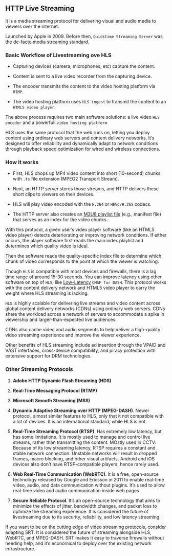## HTTP Live Streaming

It is a media streaming protocol for delivering visual and audio media to viewers over the internet.

Launched by Apple in 2009. Before then, `Quicktime Streaming Server` was the de-facto media streaming standard.

### Basic Workflow of Livestreaming ove HLS

- Capturing devices (camera, microphones, etc) capture the content.

- Content is sent to a live video recorder from the capturing device.

- The encoder transmits the content to the video hosting platform via `RTMP`.

- The video hosting platform uses `HLS ingest` to transmit the content to an `HTML5 video player`.

The above process requires two main software solutions: a live video `HLS encoder` and a powerfull `video hosting platform`

HLS uses the same protocol that the web runs on, letting you deploy content using ordinary web servers and content delivery networks. It’s designed to offer reliability and dynamically adapt to network conditions through playback speed optimization for wired and wireless connections.

### How it works

- First, HLS chops up MP4 video content into short (10-second) chunks with `.ts` file extension (MPEG2 Transport Stream).

- Next, an HTTP server stores those streams, and HTTP delivers these short clips to viewers on their devices.

- HLS will play video encoded with the `H.264` or `HEVC/H.265` codecs.

- The HTTP server also creates an [M3U8 playlist file](https://www.dacast.com/support/knowledgebase/how-to-create-an-m3u8-media-link-walkthrough/) (e.g., manifest file) that serves as an index for the video chunks.

With this protocol, a given user’s video player software (like an HTML5 video player) detects deteriorating or improving network conditions. If either occurs, the player software first reads the main index playlist and determines which quality video is ideal.

Then the software reads the quality-specific index file to determine which chunk of video corresponds to the point at which the viewer is watching.

Though `HLS` is compatible with most devices and firewalls, there is a lag time range of around 15-30 seconds. You can improve latency using other software on top of `HLS`, like [Low-Latency](https://www.dacast.com/blog/best-low-latency-video-streaming-solution/) `CMAF for DASH`. This protocol works with the content delivery network and HTML5 video player to carry the weight where HLS streaming is lacking.

`HLS` is highly scalable for delivering live streams and video content across global content delivery networks (CDNs) using ordinary web servers. CDNs share the workload across a network of servers to accommodate a spike in viewership and larger-than-expected live audiences.

CDNs also cache video and audio segments to help deliver a high-quality video streaming experience and improve the viewer experience.

Other benefits of HLS streaming include ad insertion through the VPAID and VAST interfaces, cross-device compatibility, and piracy protection with extensive support for DRM technologies.

### Other Streaming Protocols

1. **Adobe HTTP Dynamic Flash Streaming (HDS)**

2. **Real-Time Messaging Protocol (RTMP)**

3. **Microsoft Smooth Streaming (MSS)**

4. **Dynamic Adaptive Streaming over HTTP (MPEG-DASH)**. Newer protocol, almost similar features to HLS, only that it not compatible with a lot of devices. It is an international standard, while HLS is not.

5. **Real-Time Streaming Protocol (RTSP)**. Has extremely low latency, but has some limitations. It is mostly used to manage and control live streams, rather than transmitting the content. MOstly used in CCTV. Because of its low streaming latency, RTSP requires a constant and stable network connection. Unstable networks will result in dropped frames, macro blocking, and other visual artifacts. Android and iOS devices also don’t have RTSP-compatible players, hence rarely used.

6. **Web Real-Time Communication (WebRTC)**. It is a free, open-source technology released by Google and Ericsson in 2011 to enable real-time video, audio, and data communication without plugins. It’s used to allow real-time video and audio communication inside web pages.

7. **Secure Reliable Protocol**. It’s an open-source technology that aims to minimize the effects of jitter, bandwidth changes, and packet loss to optimize the streaming experience. It is considered the future of livestreaming due to its security, reliability, and low latency streaming.

If you want to be on the cutting edge of video streaming protocols, consider adapting SRT. It is considered the future of streaming alongside HLS, WebRTC, and MPEG-DASH. SRT makes it easy to traverse firewalls without needing help, and it’s economical to deploy over the existing network infrastructure.
